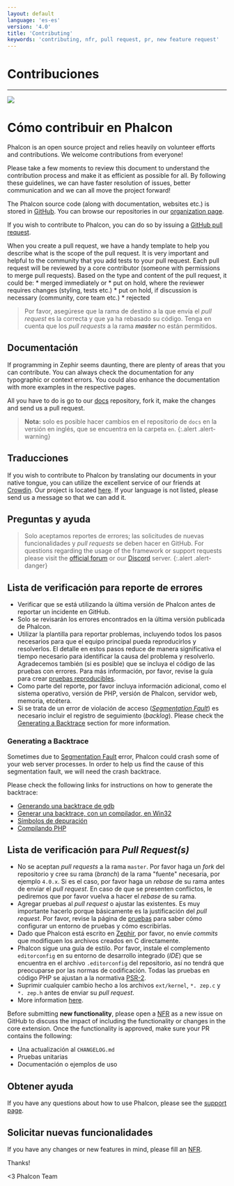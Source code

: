 ```yaml
---
layout: default
language: 'es-es'
version: '4.0'
title: 'Contributing'
keywords: 'contributing, nfr, pull request, pr, new feature request'
---
```


# Contribuciones

* * *

![](/assets/images/document-status-stable-success.svg)

# Cómo contribuir en Phalcon

Phalcon is an open source project and relies heavily on volunteer efforts and contributions. We welcome contributions from everyone!

Please take a few moments to review this document to understand the contribution process and make it as efficient as possible for all. By following these guidelines, we can have faster resolution of issues, better communication and we can all move the project forward!

The Phalcon source code (along with documentation, websites etc.) is stored in [GitHub](https://github.com). You can browse our repositories in our [organization page](https://github.com/phalcon).

If you wish to contribute to Phalcon, you can do so by issuing a [GitHub pull request](https://help.github.com/articles/using-pull-requests/).

When you create a pull request, we have a handy template to help you describe what is the scope of the pull request. It is very important and helpful to the community that you add tests to your pull request. Each pull request will be reviewed by a core contributor (someone with permissions to merge pull requests). Based on the type and content of the pull request, it could be: * merged immediately or * put on hold, where the reviewer requires changes (styling, tests etc.) * put on hold, if discussion is necessary (community, core team etc.) * rejected

> Por favor, asegúrese que la rama de destino a la que envía el *pull request* es la correcta y que ya ha rebasado su código. Tenga en cuenta que los *pull requests* a la rama ***master*** no están permitidos.

## Documentación

If programming in Zephir seems daunting, there are plenty of areas that you can contribute. You can always check the documentation for any typographic or context errors. You could also enhance the documentation with more examples in the respective pages.

All you have to do is go to our [docs](https://crowdin.com/project/phalcon-documentation) repository, fork it, make the changes and send us a pull request.

> **Nota:** solo es posible hacer cambios en el repositorio de `docs` en la versión en inglés, que se encuentra en la carpeta `en`.
{:.alert .alert-warning}

## Traducciones

If you wish to contribute to Phalcon by translating our documents in your native tongue, you can utilize the excellent service of our friends at [Crowdin](https://crowdin.com). Our project is located [here](https://crowdin.com/project/phalcon-documentation). If your language is not listed, please send us a message so that we can add it.

## Preguntas y ayuda

> Solo aceptamos reportes de errores; las solicitudes de nuevas funcionalidades y *pull requests* se deben hacer en GitHub. For questions regarding the usage of the framework or support requests please visit the [official forum](https://phalcon.io/forum) or our [Discord](https://phalcon.io/discord) server.
{:.alert .alert-danger}

## Lista de verificación para reporte de errores

- Verificar que se está utilizando la última versión de Phalcon antes de reportar un incidente en GitHub.
- Solo se revisarán los errores encontrados en la última versión publicada de Phalcon.
- Utilizar la plantilla para reportar problemas, incluyendo todos los pasos necesarios para que el equipo principal pueda reproducirlos y resolverlos. El detalle en estos pasos reduce de manera significativa el tiempo necesario para identificar la causa del problema y resolverlo. Agradecemos también (si es posible) que se incluya el código de las pruebas con errores. Para más información, por favor, revise la guía para crear [pruebas reproducibles](reproducible-tests).
- Como parte del reporte, por favor incluya información adicional, como el sistema operativo, versión de PHP, versión de Phalcon, servidor web, memoria, etcétera.
- Si se trata de un error de violación de acceso (*[Segmentation Fault](https://es.wikipedia.org/wiki/Violaci%C3%B3n_de_acceso)*) es necesario incluir el registro de seguimiento (*backlog*). Please check the [Generating a Backtrace](#generating-a-backtrace) section for more information.

### Generating a Backtrace

Sometimes due to [Segmentation Fault](https://en.wikipedia.org/wiki/Segmentation_fault) error, Phalcon could crash some of your web server processes. In order to help us find the cause of this segmentation fault, we will need the crash backtrace.

Please check the following links for instructions on how to generate the backtrace:

- [Generando una backtrace de gdb](https://bugs.php.net/bugs-generating-backtrace.php)
- [Generar una backtrace, con un compilador, en Win32](https://bugs.php.net/bugs-generating-backtrace-win32.php)
- [Símbolos de depuración](https://github.com/oerdnj/deb.sury.org/wiki/Debugging-symbols)
- [Compilando PHP](http://www.phpinternalsbook.com/build_system/building_php.html)

## Lista de verificación para *Pull Request(s)*

- No se aceptan *pull requests* a la rama `master`. Por favor haga un *fork* del repositorio y cree su rama (*branch*) de la rama "fuente" necesaria, por ejemplo `4.0.x`. Si es el caso, por favor haga un *rebase* de su rama antes de enviar el *pull request*. En caso de que se presenten conflictos, le pediremos que por favor vuelva a hacer el *rebase* de su rama.
- Agregar pruebas al *pull request* o ajustar las existentes. Es muy importante hacerlo porque básicamente es la justificación del *pull request*. Por favor, revise la página de [pruebas](testing-environment) para saber cómo configurar un entorno de pruebas y cómo escribirlas.
- Dado que Phalcon está escrito en [Zephir](https://zephir-lang.com), por favor, no envíe *commits* que modifiquen los archivos creados en C directamente.
- Phalcon sigue una guía de estilo. Por favor, instale el complemento `editorconfig` en su entorno de desarrollo integrado (*IDE*) que se encuentra en el archivo `.editorconfig` del repositorio, así no tendrá que preocuparse por las normas de codificación. Todas las pruebas en código PHP se ajustan a la normativa [PSR-2](https://www.php-fig.org/psr/).
- Suprimir cualquier cambio hecho a los archivos `ext/kernel`, `*. zep.c` y `*. zep.h` antes de enviar su *pull request*.
- More information [here](new-pull-request).

Before submitting **new functionality**, please open a [NFR](new-feature-request) as a new issue on GitHub to discuss the impact of including the functionality or changes in the core extension. Once the functionality is approved, make sure your PR contains the following:

- Una actualización al `CHANGELOG.md`
- Pruebas unitarias
- Documentación o ejemplos de uso

## Obtener ayuda

If you have any questions about how to use Phalcon, please see the [support page](http://phalcon.io/support).

## Solicitar nuevas funcionalidades

If you have any changes or new features in mind, please fill an [NFR](new-feature-request).

Thanks!

<3 Phalcon Team